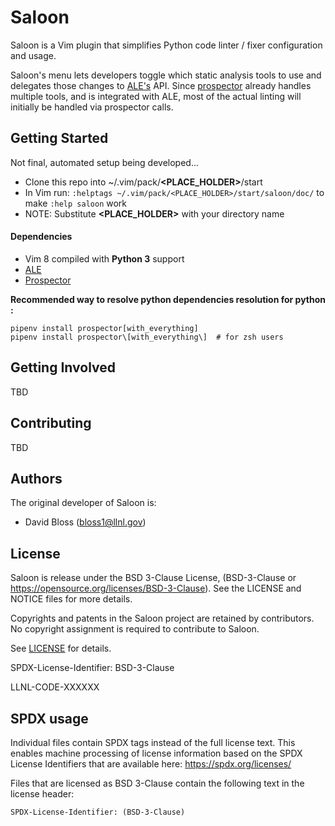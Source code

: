 # Saloon

Saloon is a Vim plugin that simplifies Python code linter / fixer configuration and usage.

Saloon's menu lets developers toggle which static analysis tools to use and delegates those changes to [ALE's](https://github.com/dense-analysis/ale) API.
Since [prospector](http://prospector.landscape.io/en/master/) already handles multiple tools, and is integrated with ALE, most of the actual linting will initially be handled via prospector calls.

## Getting Started
Not final, automated setup being developed...
- Clone this repo into ~/.vim/pack/**<PLACE_HOLDER>**/start
- In Vim run: `:helptags ~/.vim/pack/<PLACE_HOLDER>/start/saloon/doc/` to make `:help saloon` work
- NOTE: Substitute **<PLACE_HOLDER>** with your directory name

#### Dependencies
- Vim 8 compiled with **Python 3** support
- [ALE](https://github.com/dense-analysis/ale)
- [Prospector](http://prospector.landscape.io/en/master/)

**Recommended way to resolve python dependencies resolution for python :**

    pipenv install prospector[with_everything]
    pipenv install prospector\[with_everything\]  # for zsh users

## Getting Involved
TBD

## Contributing
TBD

## Authors

The original developer of Saloon is:

  * David Bloss (bloss1@llnl.gov)

## License

Saloon is release under the BSD 3-Clause License, (BSD-3-Clause or https://opensource.org/licenses/BSD-3-Clause).
See the LICENSE and NOTICE files for more details.

Copyrights and patents in the Saloon project are retained by contributors.
No copyright assignment is required to contribute to Saloon.

See [LICENSE](./LICENSE) for details.

SPDX-License-Identifier: BSD-3-Clause

LLNL-CODE-XXXXXX

## SPDX usage

Individual files contain SPDX tags instead of the full license text.
This enables machine processing of license information based on the SPDX
License Identifiers that are available here: https://spdx.org/licenses/

Files that are licensed as BSD 3-Clause contain the following
text in the license header:

    SPDX-License-Identifier: (BSD-3-Clause)
